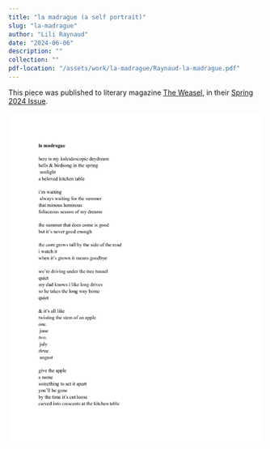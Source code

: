 ```yaml
---
title: "la madrague (a self portrait)"
slug: "la-madrague"
author: "Lili Raynaud"
date: "2024-06-06"
description: ""
collection: ""
pdf-location: "/assets/work/la-madrague/Raynaud-la-madrague.pdf"
---
```

This piece was published to literary magazine [The Weasel](https://weaselmagazine.com/), in their [Spring 2024 Issue](https://files.cargocollective.com/c2088190/SPRING2024_final_digital.pdf).

<img src="/assets/work/la-madrague/Raynaud-la-madrague-1.webp" class="vertical-image">
